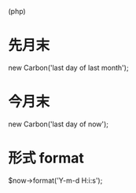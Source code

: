 (php)

# 先月末
new Carbon('last day of last month');

# 今月末
new Carbon('last day of now');

# 形式 format
$now->format('Y-m-d H:i:s');

